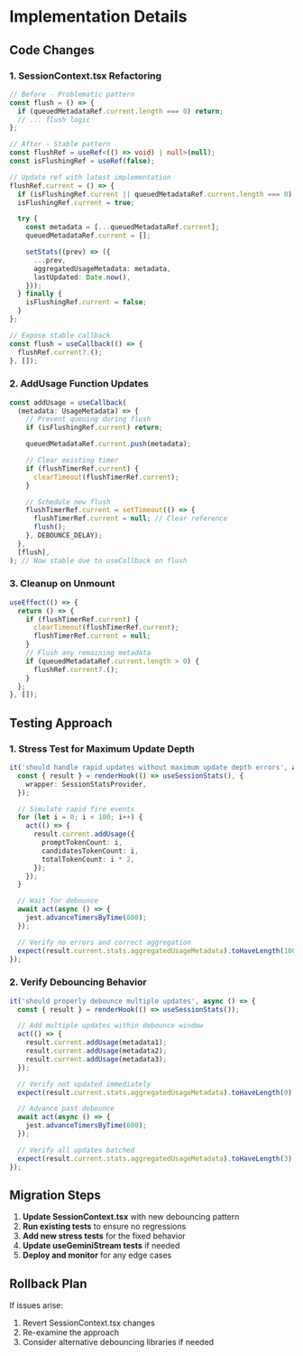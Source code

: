 # Implementation Details

## Code Changes

### 1. SessionContext.tsx Refactoring

```typescript
// Before - Problematic pattern
const flush = () => {
  if (queuedMetadataRef.current.length === 0) return;
  // ... flush logic
};

// After - Stable pattern
const flushRef = useRef<(() => void) | null>(null);
const isFlushingRef = useRef(false);

// Update ref with latest implementation
flushRef.current = () => {
  if (isFlushingRef.current || queuedMetadataRef.current.length === 0) return;
  isFlushingRef.current = true;

  try {
    const metadata = [...queuedMetadataRef.current];
    queuedMetadataRef.current = [];

    setStats((prev) => ({
      ...prev,
      aggregatedUsageMetadata: metadata,
      lastUpdated: Date.now(),
    }));
  } finally {
    isFlushingRef.current = false;
  }
};

// Expose stable callback
const flush = useCallback(() => {
  flushRef.current?.();
}, []);
```

### 2. AddUsage Function Updates

```typescript
const addUsage = useCallback(
  (metadata: UsageMetadata) => {
    // Prevent queuing during flush
    if (isFlushingRef.current) return;

    queuedMetadataRef.current.push(metadata);

    // Clear existing timer
    if (flushTimerRef.current) {
      clearTimeout(flushTimerRef.current);
    }

    // Schedule new flush
    flushTimerRef.current = setTimeout(() => {
      flushTimerRef.current = null; // Clear reference
      flush();
    }, DEBOUNCE_DELAY);
  },
  [flush],
); // Now stable due to useCallback on flush
```

### 3. Cleanup on Unmount

```typescript
useEffect(() => {
  return () => {
    if (flushTimerRef.current) {
      clearTimeout(flushTimerRef.current);
      flushTimerRef.current = null;
    }
    // Flush any remaining metadata
    if (queuedMetadataRef.current.length > 0) {
      flushRef.current?.();
    }
  };
}, []);
```

## Testing Approach

### 1. Stress Test for Maximum Update Depth

```typescript
it('should handle rapid updates without maximum update depth errors', async () => {
  const { result } = renderHook(() => useSessionStats(), {
    wrapper: SessionStatsProvider,
  });

  // Simulate rapid fire events
  for (let i = 0; i < 100; i++) {
    act(() => {
      result.current.addUsage({
        promptTokenCount: i,
        candidatesTokenCount: i,
        totalTokenCount: i * 2,
      });
    });
  }

  // Wait for debounce
  await act(async () => {
    jest.advanceTimersByTime(600);
  });

  // Verify no errors and correct aggregation
  expect(result.current.stats.aggregatedUsageMetadata).toHaveLength(100);
});
```

### 2. Verify Debouncing Behavior

```typescript
it('should properly debounce multiple updates', async () => {
  const { result } = renderHook(() => useSessionStats());

  // Add multiple updates within debounce window
  act(() => {
    result.current.addUsage(metadata1);
    result.current.addUsage(metadata2);
    result.current.addUsage(metadata3);
  });

  // Verify not updated immediately
  expect(result.current.stats.aggregatedUsageMetadata).toHaveLength(0);

  // Advance past debounce
  await act(async () => {
    jest.advanceTimersByTime(600);
  });

  // Verify all updates batched
  expect(result.current.stats.aggregatedUsageMetadata).toHaveLength(3);
});
```

## Migration Steps

1. **Update SessionContext.tsx** with new debouncing pattern
2. **Run existing tests** to ensure no regressions
3. **Add new stress tests** for the fixed behavior
4. **Update useGeminiStream tests** if needed
5. **Deploy and monitor** for any edge cases

## Rollback Plan

If issues arise:

1. Revert SessionContext.tsx changes
2. Re-examine the approach
3. Consider alternative debouncing libraries if needed
